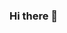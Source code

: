 ### Hi there 👋

<!--
**Dhruvkumar123098/Dhruvkumar123098** is a ✨ _special_ ✨ repository because its `README.md` (this file) appears on your GitHub profile.

Here are some ideas to get you started:

- 🌱 I’m currently learning DSA
- 👯 I’m looking to collaborate on Open Source Projects
- 📫 How to reach me: ...
